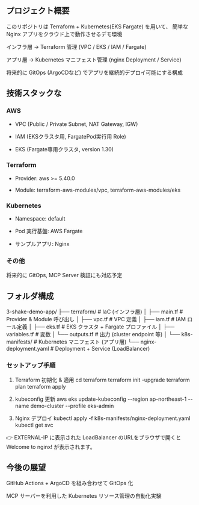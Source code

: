 ## プロジェクト概要

このリポジトリは Terraform + Kubernetes(EKS Fargate) を用いて、
簡単な Nginx アプリをクラウド上で動作させるデモ環境

インフラ層 → Terraform 管理 (VPC / EKS / IAM / Fargate)

アプリ層 → Kubernetes マニフェスト管理 (nginx Deployment / Service)

将来的に GitOps (ArgoCDなど) でアプリを継続的デプロイ可能にする構成

## 技術スタックな

### AWS

- VPC (Public / Private Subnet, NAT Gateway, IGW)

- IAM (EKSクラスタ用, FargatePod実行用 Role)

- EKS (Fargate専用クラスタ, version 1.30)

### Terraform

- Provider: aws >= 5.40.0

- Module: terraform-aws-modules/vpc, terraform-aws-modules/eks

### Kubernetes

- Namespace: default

- Pod 実行基盤: AWS Fargate

- サンプルアプリ: Nginx

### その他

将来的に GitOps, MCP Server 検証にも対応予定

## フォルダ構成
3-shake-demo-app/
├── terraform/                 # IaC (インフラ層)
│   ├── main.tf                # Provider & Module 呼び出し
│   ├── vpc.tf                 # VPC 定義
│   ├── iam.tf                 # IAM ロール定義
│   ├── eks.tf                 # EKS クラスタ + Fargate プロファイル
│   ├── variables.tf           # 変数
│   └── outputs.tf             # 出力 (cluster endpoint 等)
│
└── k8s-manifests/             # Kubernetes マニフェスト (アプリ層)
    └── nginx-deployment.yaml  # Deployment + Service (LoadBalancer)

### セットアップ手順
1. Terraform 初期化 & 適用
cd terraform
terraform init -upgrade
terraform plan
terraform apply

2. kubeconfig 更新
aws eks update-kubeconfig --region ap-northeast-1 --name demo-cluster --profile eks-admin

3. Nginx デプロイ
kubectl apply -f k8s-manifests/nginx-deployment.yaml
kubectl get svc


👉 EXTERNAL-IP に表示された LoadBalancer のURLをブラウザで開くと Welcome to nginx! が表示されます。

## 今後の展望

GitHub Actions + ArgoCD を組み合わせて GitOps 化

MCP サーバーを利用した Kubernetes リソース管理の自動化実験